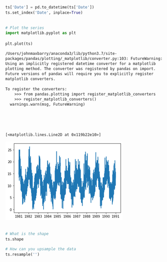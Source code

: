 

```python

ts['Date'] = pd.to_datetime(ts['Date'])
ts.set_index('Date', inplace=True)
```


```python

# Plot the series
import matplotlib.pyplot as plt

plt.plot(ts)
```

    /Users/johnmaxbarry/anaconda3/lib/python3.7/site-packages/pandas/plotting/_matplotlib/converter.py:103: FutureWarning: Using an implicitly registered datetime converter for a matplotlib plotting method. The converter was registered by pandas on import. Future versions of pandas will require you to explicitly register matplotlib converters.
    
    To register the converters:
    	>>> from pandas.plotting import register_matplotlib_converters
    	>>> register_matplotlib_converters()
      warnings.warn(msg, FutureWarning)





    [<matplotlib.lines.Line2D at 0x119b22e10>]




![png](index_files/index_1_2.png)



```python

# What is the shape
ts.shape
```


```python
# How can you upsample the data
ts.resample('')
```
